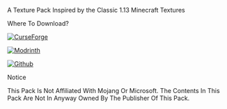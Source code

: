 A Texture Pack Inspired by the Classic 1.13 Minecraft Textures

Where To Download?

[![CurseForge](https://cf.way2muchnoise.eu/title/programmertextures.svg)](https://www.curseforge.com/minecraft/texture-packs/programmertextures)

[![Modrinth](https://img.shields.io/modrinth/v/entity-model-features?color=00AF5C&label=Modrinth&style=round&logo=modrinth)](https://modrinth.com/mod/entity-model-features)

[![Github](https://img.shields.io/github/v/release/KevinDiva/ProgrammerTextures?logo=github&label=Github)](https://github.com/KevinDiva/ProgrammerTextures)

Notice


This Pack Is Not Affiliated With Mojang Or Microsoft.
The Contents In This Pack Are Not In Anyway Owned By The Publisher Of This Pack.
